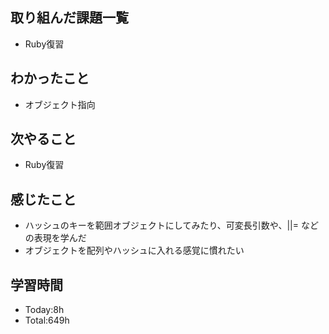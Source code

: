 ## 取り組んだ課題一覧
- Ruby復習
## わかったこと
- オブジェクト指向
## 次やること
- Ruby復習
## 感じたこと
- ハッシュのキーを範囲オブジェクトにしてみたり、可変長引数や、||= などの表現を学んだ
- オブジェクトを配列やハッシュに入れる感覚に慣れたい
## 学習時間
- Today:8h
- Total:649h
